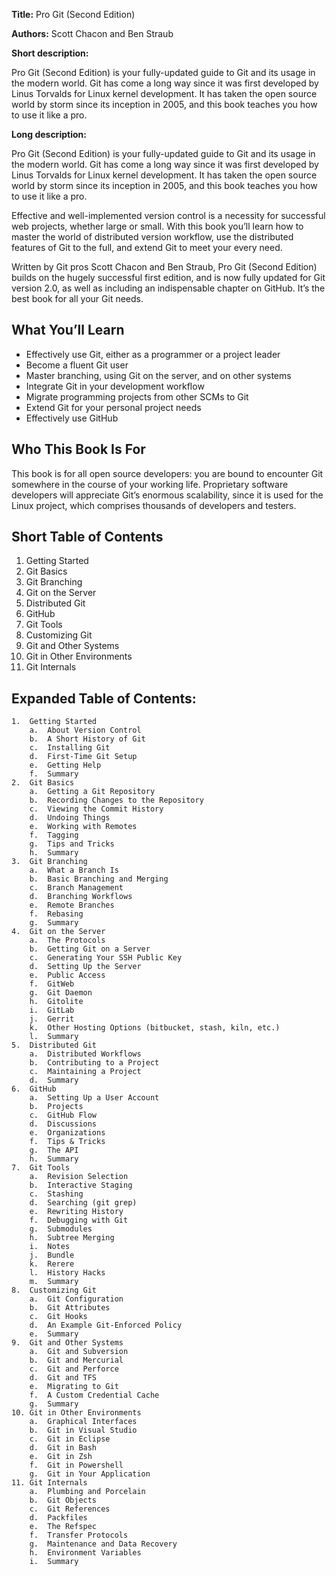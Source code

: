 **Title:** Pro Git (Second Edition)

**Authors:** Scott Chacon and Ben Straub

**Short description:**

Pro Git (Second Edition) is your fully-updated guide to Git and its usage in the modern world. Git has come a long way since it was first developed by Linus Torvalds for Linux kernel development. It has taken the open source world by storm since its inception in 2005, and this book teaches you how to use it like a pro. 

**Long description:**

Pro Git (Second Edition) is your fully-updated guide to Git and its usage in the modern world. Git has come a long way since it was first developed by Linus Torvalds for Linux kernel development. It has taken the open source world by storm since its inception in 2005, and this book teaches you how to use it like a pro. 

Effective and well-implemented version control is a necessity for successful web projects, whether large or small. With this book you’ll learn how to master the world of distributed version workflow, use the distributed features of Git to the full, and extend Git to meet your every need.

Written by Git pros Scott Chacon and Ben Straub, Pro Git (Second Edition) builds on the hugely successful first edition, and is now fully updated for Git version 2.0, as well as including an indispensable chapter on GitHub. It’s the best book for all your Git needs.

## What You’ll Learn

* Effectively use Git, either as a programmer or a project leader
* Become a fluent Git user
* Master branching, using Git on the server, and on other systems
* Integrate Git in your development workflow
* Migrate programming projects from other SCMs to Git
* Extend Git for your personal project needs
* Effectively use GitHub

## Who This Book Is For

This book is for all open source developers: you are bound to encounter Git somewhere in the course of your working life. Proprietary software developers will appreciate Git’s enormous scalability, since it is used for the Linux project, which comprises thousands of developers and testers.


## Short Table of Contents

1.	Getting Started
2.	Git Basics
3.	Git Branching
4.	Git on the Server
5.	Distributed Git
6.	GitHub
7.	Git Tools
8.	Customizing Git
9.	Git and Other Systems
10.	Git in Other Environments
11.	Git Internals

## Expanded Table of Contents:

```
1.	Getting Started
    a.	About Version Control
    b.	A Short History of Git
    c.	Installing Git
    d.	First-Time Git Setup
    e.	Getting Help
    f.	Summary
2.	Git Basics
    a.	Getting a Git Repository
    b.	Recording Changes to the Repository
    c.	Viewing the Commit History
    d.	Undoing Things
    e.	Working with Remotes
    f.	Tagging
    g.	Tips and Tricks
    h.	Summary
3.	Git Branching
    a.	What a Branch Is
    b.	Basic Branching and Merging
    c.	Branch Management
    d.	Branching Workflows
    e.	Remote Branches
    f.	Rebasing
    g.	Summary
4.	Git on the Server
    a.	The Protocols
    b.	Getting Git on a Server
    c.	Generating Your SSH Public Key
    d.	Setting Up the Server
    e.	Public Access
    f.	GitWeb
    g.	Git Daemon
    h.	Gitolite
    i.	GitLab
    j.	Gerrit
    k.	Other Hosting Options (bitbucket, stash, kiln, etc.)
    l.	Summary
5.	Distributed Git
    a.	Distributed Workflows
    b.	Contributing to a Project
    c.	Maintaining a Project
    d.	Summary
6.	GitHub
    a.	Setting Up a User Account
    b.	Projects
    c.	GitHub Flow
    d.	Discussions
    e.	Organizations
    f.	Tips & Tricks
    g.	The API
    h.	Summary
7.	Git Tools
    a.	Revision Selection
    b.	Interactive Staging
    c.	Stashing
    d.	Searching (git grep)
    e.	Rewriting History
    f.	Debugging with Git
    g.	Submodules
    h.	Subtree Merging
    i.	Notes
    j.	Bundle
    k.	Rerere
    l.	History Hacks
    m.	Summary
8.	Customizing Git
    a.	Git Configuration
    b.	Git Attributes
    c.	Git Hooks
    d.	An Example Git-Enforced Policy
    e.	Summary
9.	Git and Other Systems
    a.	Git and Subversion
    b.	Git and Mercurial
    c.	Git and Perforce
    d.	Git and TFS
    e.	Migrating to Git
    f.	A Custom Credential Cache
    g.	Summary
10.	Git in Other Environments
    a.	Graphical Interfaces
    b.	Git in Visual Studio
    c.	Git in Eclipse
    d.	Git in Bash
    e.	Git in Zsh
    f.	Git in Powershell
    g.	Git in Your Application
11.	Git Internals
    a.	Plumbing and Porcelain
    b.	Git Objects
    c.	Git References
    d.	Packfiles
    e.	The Refspec
    f.	Transfer Protocols
    g.	Maintenance and Data Recovery
    h.	Environment Variables
    i.	Summary
```

